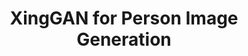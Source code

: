 ---
title: "XingGAN for Person Image Generation"
year: 2020
category: "vision"
author_list: "Hao Tang, Song Bai, Li Zhang, Philip H.S. Torr, Nicu Sebe"
pub_in: "European Conference on Computer Vision 2020"
pdf_url: "https://arxiv.org/pdf/2007.09278.pdf"
---